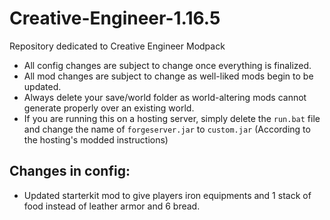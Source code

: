 # Creative-Engineer-1.16.5
Repository dedicated to Creative Engineer Modpack

- All config changes are subject to change once everything is finalized.
- All mod changes are subject to change as well-liked mods begin to be updated.
- Always delete your save/world folder as world-altering mods cannot generate properly over an existing world.
- If you are running this on a hosting server, simply delete the `run.bat` file and change the name of `forgeserver.jar` to `custom.jar` (According to the hosting's modded instructions)

## Changes in config:

- Updated starterkit mod to give players iron equipments and 1 stack of food instead of leather armor and 6 bread.
